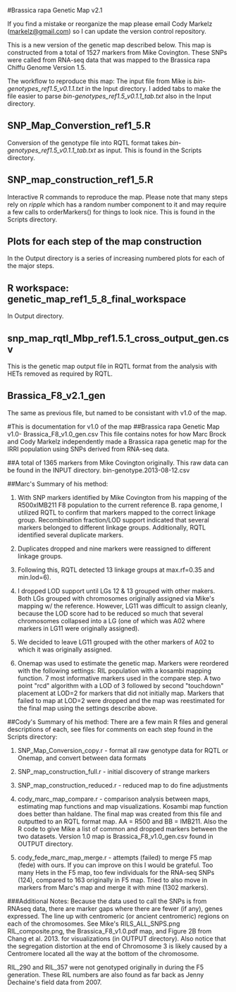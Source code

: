 #Brassica rapa Genetic Map v2.1

If you find a mistake or reorganize the map please email Cody Markelz (markelz@gmail.com) so I can update the version control repository.

This is a new version of the genetic map described below. This map is constructed from a total of 1527 markers from Mike Covington. These SNPs were called from RNA-seq data that was mapped to the Brassica rapa Chiffu Genome Version 1.5. 

The workflow to reproduce this map:
The input file from Mike is *bin-genotypes_ref1.5_v0.1.1.txt* in the Input directory.
I added tabs to make the file easier to parse *bin-genotypes_ref1.5_v0.1.1_tab.txt* also in the Input directory.

## SNP_Map_Converstion_ref1_5.R 
Conversion of the genotype file into RQTL format takes *bin-genotypes_ref1.5_v0.1.1_tab.txt* as input. This is found in the Scripts directory.

## SNP_map_construction_ref1_5.R
Interactive R commands to reproduce the map. Please note that many steps rely on *ripple* which has a random number component to it and may require a few calls to orderMarkers() for things to look nice. This is found in the Scripts directory.

## Plots for each step of the map construction
In the Output directory is a series of increasing numbered plots for each of the major steps.

## R workspace: genetic_map_ref1_5_8_final_workspace
In Output directory.

## snp_map_rqtl_Mbp_ref1.5.1_cross_output_gen.csv
This is the genetic map output file in RQTL format from the analysis with HETs removed as required by RQTL.

## Brassica_F8_v2.1_gen
The same as previous file, but named to be consistant with v1.0 of the map.




#This is documentation for v1.0 of the map
##Brassica rapa Genetic Map v1.0- Brassica_F8_v1.0_gen.csv
This file contains notes for how Marc Brock and Cody Markelz independently made a Brassica rapa genetic map for the IRRI population using SNPs derived from RNA-seq data. 

##A total of 1365 markers from Mike Covington originally.
   This raw data can be found in the INPUT directory. bin-genotype.2013-08-12.csv

##Marc's Summary of his method:
1.  With SNP markers identified by Mike Covington from his mapping of the R500xIMB211 F8 population to the current reference B. rapa genome, I utilized RQTL to confirm that markers mapped to the correct linkage group.  Recombination fraction/LOD support indicated that several markers belonged to different linkage groups.  Additionally, RQTL identified several duplicate markers. 

2.  Duplicates dropped and nine markers were reassigned to different linkage groups.

3.  Following this, RQTL detected 13 linkage groups at max.rf=0.35 and min.lod=6).

4.  I dropped LOD support until LGs 12 & 13 grouped with other makers.  Both LGs grouped with chromosomes originally assigned via Mike's mapping w/ the reference. However, LG11 was difficult to assign cleanly, because the LOD score had to be reduced so much that several chromosomes collapsed into a LG 
(one of which was A02 where markers in LG11 were originally assigned).

5.  We decided to leave LG11 grouped with the other markers of A02 to which it was originally assigned.

6.  Onemap was used to estimate the genetic map.  Markers were reordered with the following settings:  RIL population with a kosambi mapping function.  7 most informative markers used in the compare step.  A two point "rcd" algorithm with a LOD of 3 followed by second "touchdown" placement at LOD=2 for markers that did not initially map.  Markers that failed to map at LOD=2 were dropped and the map was reestimated for the final map using the settings describe above.

##Cody's Summary of his method:
There are a few main R files and general descriptions of each, see files for comments on each step found in the Scripts directory:

1) SNP_Map_Conversion_copy.r - format all raw genotype data for RQTL or Onemap, and convert between data formats

2) SNP_map_construction_full.r - initial discovery of strange markers

3) SNP_map_construction_reduced.r - reduced map to do fine adjustments

4) cody_marc_map_compare.r - comparison analysis between maps, estimating map functions and map visualizations. Kosambi map function does better than haldane. The final map was created from this file and outputted to an RQTL format map. AA = R500 and BB = IMB211. Also the R code to give Mike a list of common and dropped markers between the two datasets. Version 1.0 map is Brassica_F8_v1.0_gen.csv found in OUTPUT directory.

5) cody_fede_marc_map_merge.r - attempts (failed) to merge F5 map (fede) with ours. If you can improve on this I would be grateful. Too many Hets in the F5 map, too few individuals for the RNA-seq SNPs (124), compared to 163 originally in F5 map. Tried to also move in markers from Marc's map and merge it with mine (1302 markers). 

###Additional Notes: 
Because the data used to call the SNPs is from RNAseq data, there are marker gaps where there are fewer (if any), genes expressed. The line up with centromeric (or ancient centromeric) regions on each of the chromosomes. See Mike's RILS_ALL_SNPS.png RIL_composite.png, the Brassica_F8_v1.0.pdf map, and Figure 2B from Chang et al. 2013. for visualizations (in OUTPUT directory). Also notice that the segregation distortion at the end of Chromosome 3 is likely caused by a Centromere located all the way at the bottom of the chromosome.

RIL_290 and RIL_357 were not genotyped originally in during the F5 generation. These RIL numbers are also found as far back as Jenny Dechaine's field data from 2007.
















